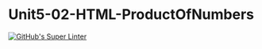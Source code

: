 # Unit5-02-HTML-ProductOfNumbers
[![GitHub's Super Linter](https://github.com/ICS20-Programming-SirineC/Unit5-02-HTML-ProductOfNumbers/workflows/GitHub's%20Super%20Linter/badge.svg)](https://github.com/ICS20-Programming-SirineC/Unit5-02-HTML-ProductOfNumbers/actions)
